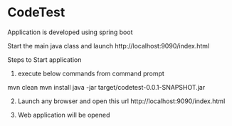 # CodeTest

Application is developed using spring boot

Start the main java class and launch http://localhost:9090/index.html

Steps to Start application

1) execute below commands from command prompt

mvn clean
mvn install
java -jar target/codetest-0.0.1-SNAPSHOT.jar

2) Launch any browser and open this url http://localhost:9090/index.html

3) Web application will be opened